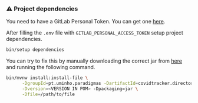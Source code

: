 ### :warning: Project dependencies

You need to have a GitLab Personal Token. You can get one
[here](https://docs.gitlab.com/12.10/ee/user/profile/personal_access_tokens.html).

After filling the `.env` file with `GITLAB_PERSONAL_ACCESS_TOKEN` setup project
dependencies.

```bash
bin/setup dependencies
```

You can try to fix this by manually downloading the correct jar from
[here](https://gitlab.com/mieiuminho/sdp/paradigmas/covid-tracker.directory/-/packages)
and running the following command.

```bash
bin/mvnw install:install-file \
      -DgroupId=pt.uminho.paradigmas -DartifactId=covidtracker.directory \
      -Dversion=<VERSION IN POM> -Dpackaging=jar \
      -Dfile=/path/to/file
```


